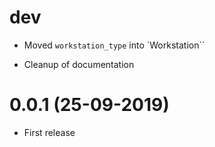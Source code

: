 # dev

- Moved `workstation_type` into `Workstation``

- Cleanup of documentation

# 0.0.1 (25-09-2019)

- First release
